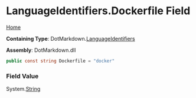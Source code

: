 <a name="_top"></a>

# LanguageIdentifiers\.Dockerfile Field

[Home](../../../README.md#_top)

**Containing Type**: DotMarkdown\.[LanguageIdentifiers](../README.md#_top)

**Assembly**: DotMarkdown\.dll

```csharp
public const string Dockerfile = "docker"
```

### Field Value

System\.[String](https://docs.microsoft.com/en-us/dotnet/api/system.string)